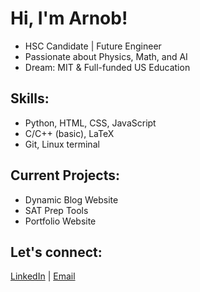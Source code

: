 # Hi, I'm Arnob!
- HSC Candidate | Future Engineer
- Passionate about Physics, Math, and AI
- Dream: MIT & Full-funded US Education

## Skills:
- Python, HTML, CSS, JavaScript
- C/C++ (basic), LaTeX
- Git, Linux terminal

## Current Projects:
- Dynamic Blog Website
- SAT Prep Tools
- Portfolio Website

## Let's connect:
[LinkedIn](  https://www.linkedin.com/in/fuad-arnob?utm_source=share&utm_campaign=share_via&utm_content=profile&utm_medium=android_app) | [Email](fuadarnob9@gmail.com)
